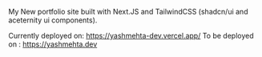 My New portfolio site built with Next.JS and TailwindCSS (shadcn/ui and aceternity ui components).

Currently deployed on: https://yashmehta-dev.vercel.app/
To be deployed on : https://yashmehta.dev